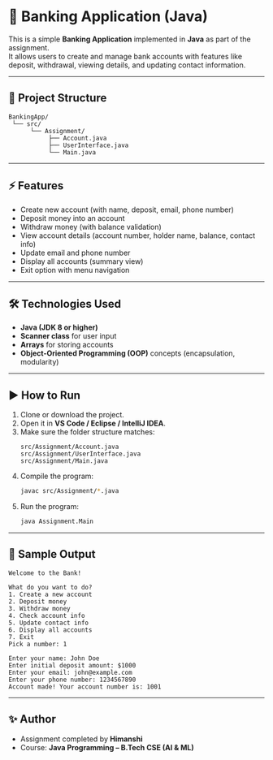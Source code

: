 # 📌 Banking Application (Java)

This is a simple **Banking Application** implemented in **Java** as part of the assignment.  
It allows users to create and manage bank accounts with features like deposit, withdrawal, viewing details, and updating contact information.

---

## 📂 Project Structure
```
BankingApp/
 └── src/
      └── Assignment/
           ├── Account.java
           ├── UserInterface.java
           └── Main.java
```

---

## ⚡ Features
- Create new account (with name, deposit, email, phone number)  
- Deposit money into an account  
- Withdraw money (with balance validation)  
- View account details (account number, holder name, balance, contact info)  
- Update email and phone number  
- Display all accounts (summary view)  
- Exit option with menu navigation  

---

## 🛠️ Technologies Used
- **Java (JDK 8 or higher)**  
- **Scanner class** for user input  
- **Arrays** for storing accounts  
- **Object-Oriented Programming (OOP)** concepts (encapsulation, modularity)  

---

## ▶️ How to Run
1. Clone or download the project.  
2. Open it in **VS Code / Eclipse / IntelliJ IDEA**.  
3. Make sure the folder structure matches:  
   ```
   src/Assignment/Account.java
   src/Assignment/UserInterface.java
   src/Assignment/Main.java
   ```
4. Compile the program:
   ```bash
   javac src/Assignment/*.java
   ```
5. Run the program:
   ```bash
   java Assignment.Main
   ```

---

## 📌 Sample Output
```
Welcome to the Bank!

What do you want to do?
1. Create a new account
2. Deposit money
3. Withdraw money
4. Check account info
5. Update contact info
6. Display all accounts
7. Exit
Pick a number: 1

Enter your name: John Doe
Enter initial deposit amount: $1000
Enter your email: john@example.com
Enter your phone number: 1234567890
Account made! Your account number is: 1001
```

---

## ✨ Author
- Assignment completed by **Himanshi**  
- Course: **Java Programming – B.Tech CSE (AI & ML)**  
